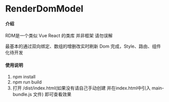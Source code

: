 # RenderDomModel

#### 介绍
RDM是一个类似 Vue React 的类库 并非框架 请勿误解

最基本的通过双向绑定、数组的增删改实时刷新 Dom 完成，Style、路由、组件化待开发

#### 使用说明

1. npm install
1. npm run build
2. 打开 /dist/index.html(如果没有请自己手动创建 并在index.html中引入 main-bundle.js 文件) 即可查看效果
